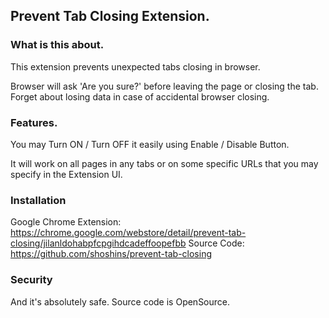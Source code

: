 ## Prevent Tab Closing Extension.

### What is this about.

This extension prevents unexpected tabs closing in browser.

Browser will ask 'Are you sure?' before leaving the page or closing the tab. Forget about losing data in case of accidental browser closing.

### Features.

You may Turn ON / Turn OFF it easily using Enable / Disable Button.

It will work on all pages in any tabs or on some specific URLs that you may specify in the Extension UI.

### Installation

Google Chrome Extension: https://chrome.google.com/webstore/detail/prevent-tab-closing/jilanldohabpfcpgihdcadeffoopefbb
Source Code: https://github.com/shoshins/prevent-tab-closing

### Security

And it's absolutely safe. Source code is OpenSource.
